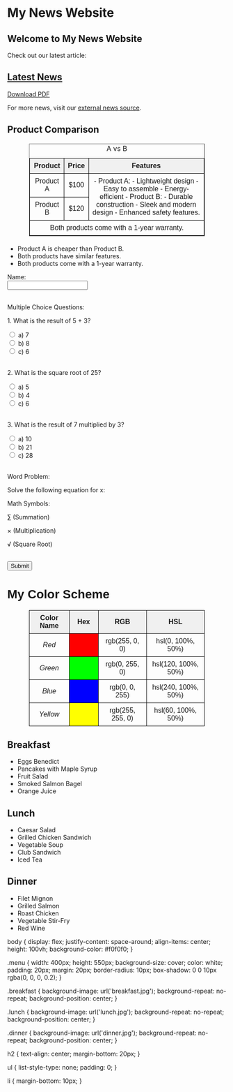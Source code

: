 <!DOCTYPE html>
<html>
<head>
    <h1>My News Website</h1>
<head>
<body>
    <h2>Welcome to My News Website</h2>
    <p>Check out our latest article:</p>
    <h2><a href="/BasicWebDev/Online News Article.pdf">Latest News</a></h2>
    <p><a href="BasicWebDev/Online News Article.pdf" target="_blank">Download PDF</a></p>
    <p>For more news, visit our <a href="https://www.thedailyupside.com" target="_blank">external news source</a>.</p>
</body>
</head>
</head>
</html>  

<!DOCTYPE html>
<html>
<head>
    <h2>Product Comparison</h2>
</head>
<body>
    <table border="1">
        <caption>A vs B</caption>
        <tr>
            <th>Product</th>
            <th>Price</th>
            <th>Features</th>
        </tr>
        <tr>
            <td>Product A</td>
            <td>$100</td>
            <td rowspan="2">- Product A:
  - Lightweight design
  - Easy to assemble
  - Energy-efficient
- Product B:
  - Durable construction
  - Sleek and modern design
  - Enhanced safety features.</td>
        </tr>
        <tr>
            <td>Product B</td>
            <td>$120</td>
        </tr>
        <tr>
            <td colspan="3">Both products come with a 1-year warranty.</td>
        </tr>
    </table>
    <ul>
        <li>Product A is cheaper than Product B.</li>
        <li>Both products have similar features.</li>
        <li>Both products come with a 1-year warranty.</li>
    </ul>
</body>
</html>

<!-- Start of Math Test -->

<form>
  <label for="name">Name:</label><br>
  <input type="text" id="name" name="name"><br><br>
  
  <p>Multiple Choice Questions:</p>
  
  <p>1. What is the result of 5 + 3?</p>
  <input type="radio" id="q1a" name="q1" value="a">
  <label for="q1a">a) 7</label><br>
  <input type="radio" id="q1b" name="q1" value="b">
  <label for="q1b">b) 8</label><br>
  <input type="radio" id="q1c" name="q1" value="c">
  <label for="q1c">c) 6</label><br><br>
  
  <p>2. What is the square root of 25?</p>
  <input type="radio" id="q2a" name="q2" value="a">
  <label for="q2a">a) 5</label><br>
  <input type="radio" id="q2b" name="q2" value="b">
  <label for="q2b">b) 4</label><br>
  <input type="radio" id="q2c" name="q2" value="c">
  <label for="q2c">c) 6</label><br><br>
  
  <p>3. What is the result of 7 multiplied by 3?</p>
  <input type="radio" id="q3a" name="q3" value="a">
  <label for="q3a">a) 10</label><br>
  <input type="radio" id="q3b" name="q3" value="b">
  <label for="q3b">b) 21</label><br>
  <input type="radio" id="q3c" name="q3" value="c">
  <label for="q3c">c) 28</label><br><br>
  
  <p>Word Problem:</p>
  <p>Solve the following equation for x:</p>

  
  <p>Math Symbols:</p>
  <p>&sum; (Summation)</p>
  <p>&times; (Multiplication)</p>
  <p>&radic; (Square Root)</p><br>
  
  <input type="submit" value="Submit">
</form>

<!-- End of Math Test -->

<!DOCTYPE html>
<html>
<head>
  <title>Color Scheme Table</title>
  <style>
    table {
      width: 100%;
      border-collapse: collapse;
    }
    th, td {
      border: 1px solid black;
      padding: 8px;
      text-align: center;
    }
    th {
      background-color: #f2f2f2;
      font-family: Arial, sans-serif;
      font-weight: bold;
    }
    td {
      font-family: Arial, sans-serif;
    }
    .color-name {
      font-style: italic;
    }
    .color-sample {
      width: 50px;
      height: 50px;
    }
  </style>
</head>
<body>

<h1 style="font-family: Arial, sans-serif;">My Color Scheme</h1>

<table>
  <tr>
    <th>Color Name</th>
    <th>Hex</th>
    <th>RGB</th>
    <th>HSL</th>
  </tr>
  <tr>
    <td class="color-name">Red</td>
    <td class="color-sample" style="background-color: #ff0000;"></td>
    <td>rgb(255, 0, 0)</td>
    <td>hsl(0, 100%, 50%)</td>
  </tr>
  <tr>
    <td class="color-name">Green</td>
    <td class="color-sample" style="background-color: #00ff00;"></td>
    <td>rgb(0, 255, 0)</td>
    <td>hsl(120, 100%, 50%)</td>
  </tr>
  <tr>
    <td class="color-name">Blue</td>
    <td class="color-sample" style="background-color: #0000ff;"></td>
    <td>rgb(0, 0, 255)</td>
    <td>hsl(240, 100%, 50%)</td>
  </tr>
  <tr>
    <td class="color-name">Yellow</td>
    <td class="color-sample" style="background-color: #ffff00;"></td>
    <td>rgb(255, 255, 0)</td>
    <td>hsl(60, 100%, 50%)</td>
  </tr>
</table>

</body>
</html>

<!DOCTYPE html>
<html lang="en">
<head>
    <meta charset="UTF-8">
    <meta name="viewport" content="width=device-width, initial-scale=1.0">
    <title>Menus</title>
    <link rel="stylesheet" href="styles.css">
</head>
<body>
    <div class="menu breakfast">
        <h2>Breakfast</h2>
        <ul>
            <li>Eggs Benedict</li>
            <li>Pancakes with Maple Syrup</li>
            <li>Fruit Salad</li>
            <li>Smoked Salmon Bagel</li>
            <li>Orange Juice</li>
        </ul>
    </div>
    <div class="menu lunch">
        <h2>Lunch</h2>
        <ul>
            <li>Caesar Salad</li>
            <li>Grilled Chicken Sandwich</li>
            <li>Vegetable Soup</li>
            <li>Club Sandwich</li>
            <li>Iced Tea</li>
        </ul>
    </div>
    <div class="menu dinner">
        <h2>Dinner</h2>
        <ul>
            <li>Filet Mignon</li>
            <li>Grilled Salmon</li>
            <li>Roast Chicken</li>
            <li>Vegetable Stir-Fry</li>
            <li>Red Wine</li>
        </ul>
    </div>
    body {
    display: flex;
    justify-content: space-around;
    align-items: center;
    height: 100vh;
    background-color: #f0f0f0;
}

.menu {
    width: 400px;
    height: 550px;
    background-size: cover;
    color: white;
    padding: 20px;
    margin: 20px;
    border-radius: 10px;
    box-shadow: 0 0 10px rgba(0, 0, 0, 0.2);
}

.breakfast {
    background-image: url('breakfast.jpg');
    background-repeat: no-repeat;
    background-position: center;
}

.lunch {
    background-image: url('lunch.jpg');
    background-repeat: no-repeat;
    background-position: center;
}

.dinner {
    background-image: url('dinner.jpg');
    background-repeat: no-repeat;
    background-position: center;
}

h2 {
    text-align: center;
    margin-bottom: 20px;
}

ul {
    list-style-type: none;
    padding: 0;
}

li {
    margin-bottom: 10px;
}
</body>
</html>
<!DOCTYPE html>
<html lang="en">
<head>
    <meta charset="UTF-8">
    <meta name="viewport" content="width=device-width, initial-scale=1.0">
    <title>My Busy Day Schedule</title>
    <style>
        table {
            width: 80%;
            margin: 20px auto;
            border-collapse: collapse;
        }
        
        th, td {
            border: 1px solid #000;
            padding: 10px;
            text-align: center;
        }
        
        th {
            background-color: #f0f0f0;
        }
        
        .important {
            font-weight: bold;
        }
        
        .time {
            width: 20%;
        }
    </style>
</head>
<body>
    <h1>My Busy Day Schedule</h1>
    <table>
        <tr>
            <th>Time</th>
            <th>Event</th>
        </tr>
        <tr>
            <td class="time">08:00 AM</td>
            <td>Breakfast</td>
        </tr>
        <tr>
            <td class="time">09:00 AM</td>
            <td class="important">Work Meeting</td>
        </tr>
        <tr>
            <td class="time">11:00 AM</td>
            <td>Client Call</td>
        </tr>
        <tr>
            <td class="time">12:30 PM</td>
            <td>Lunch</td>
        </tr>
        <tr>
            <td class="time">02:00 PM</td>
            <td>Doctor's Appointment</td>
        </tr>
        <tr>
            <td class="time">04:00 PM</td>
            <td>Exercise</td>
        </tr>
        <tr>
            <td class="time">06:00 PM</td>
            <td>Dinner</td>
        </tr>
        <tr>
            <td class="time">08:00 PM</td>
            <td>Movie Night</td>
        </tr>
    </table>
</body>
</html>
<!DOCTYPE html>
<html lang="en">
<head>
    <meta charset="UTF-8">
    <meta name="viewport" content="width=device-width, initial-scale=1.0">
    <title>Team Page</title>
    <link rel="stylesheet" href="styles.css">
</head>
<body>
    <header>
        <h1>Our Team</h1>
        <nav>
            <ul>
                <li><a href="#about">About Us</a></li>
                <li><a href="#services">Our Services</a></li>
                <li><a href="#contact">Contact</a></li>
            </ul>
        </nav>
    </header>
    <div class="team-member">
        <img src="member1.jpg" alt="Team Member 1">
        <div class="bio">
            <h2>Kelly Martha</h2>
            <p>Kelly Martha is a passionate graphic designer with over a decade of experience in creating visually stunning designs. With a keen eye for detail and a knack for creativity, Kelly has worked with various clients, ranging from small startups to large corporations. She believes that good design has the power to make a lasting impact and is dedicated to delivering top-notch design solutions that exceed expectations.</p>
        </div>
    </div>
    <div class="team-member">
        <img src="member2.jpg" alt="Team Member 2">
        <div class="bio">
            <h2>Jane Smith</h2>
            <p>Jane Smith is a skilled software engineer specializing in web development. With a strong background in programming languages such as HTML, CSS, and JavaScript, Jane has built numerous dynamic and user-friendly websites for clients across different industries. She is known for her problem-solving skills and ability to tackle complex coding challenges with ease. Jane is passionate about technology and is always eager to stay updated with the latest trends in web development.</p>
        </div>
    </div>
      <div class="team-member">
        <img src="member3.jpg" alt="Team Member 3">
        <div class="bio">
            <h2>Allan Bourne</h2>
            <p>Allan Bourne is a seasoned project manager with a proven track record of successfully leading teams and delivering projects on time and within budget. With excellent communication and organizational skills, Allan excels at coordinating team efforts, setting clear project goals, and overcoming obstacles along the way. His commitment to quality and dedication to client satisfaction have earned him praise from colleagues and clients alike.</p>
        </div>
    </div>
    <div class="team-member">
        <img src="member4.jpg" alt="Team Member 4">
        <div class="bio">
            <h2>Nick Write</h2>
            <p>Nick Write is a talented content writer known for his ability to craft engaging and informative content across various platforms. With a background in journalism and a passion for storytelling, Nick brings creativity and flair to every piece of writing he produces. Whether it's blog posts, articles, or social media content, Nick has a knack for capturing the attention of readers and delivering messages that resonate.</p>
        </div>
    </div>
      <!-- Add more team members as needed -->    
    <footer>
        <p>&copy; 2024 Our Company. All rights reserved.</p>
    </footer>
</body>
</html>
<!DOCTYPE html>
<html lang="en">
<head>
    <meta charset="UTF-8">
    <meta name="viewport" content="width=device-width, initial-scale=1.0">
    <title>CSS Grid and Flexbox Puzzle Assignment</title>
    <link rel="stylesheet" href="styles.css">
</head>
<body>
    <div class="grid-container">
        <div class="name-section">Ryan Gaidis</div>
        <div class="puzzle-section">Selected Puzzle: Snowman</div>
        <div class="date-section">Assignment Date: May 1, 2024</div>
    </div>
    <div class="flex-container">
        <!-- Flex items (puzzle pieces) will be added dynamically using Flexbox -->
    </div>
    .grid-container {
    display: grid;
    grid-template-columns: repeat(3, 1fr);
    gap: 20px;
    padding: 20px;
}

.flex-container {
    display: flex;
    flex-wrap: wrap;
}

.flex-item {
    width: 100px; /* Adjust according to puzzle piece size */
    height: 100px; /* Adjust according to puzzle piece size */
    background-color: #ddd; /* Placeholder color for puzzle pieces */
    margin: 5px; /* Adjust spacing between puzzle pieces */
}

.faulty-piece {
    display: none; /* Hide faulty puzzle piece */
}

</body>
</html>
<!DOCTYPE html>
<html lang="en">
<head>
    <meta charset="UTF-8">
    <meta name="viewport" content="width=device-width, initial-scale=1.0">
    <link rel="stylesheet" href="scorecard_styles.css">
</head>
<body>
    <h1>Golf Scorecard</h1>
    <table class="scorecard">
        <tr>
            <th>Hole</th>
            <th>Par</th>
            <th>Player 1</th>
            <th>Player 2</th>
            <!-- Add more players if needed -->
        </tr>
        <tr>
            <td>1</td>
            <td>4</td>
            <td contenteditable="true"></td>
            <td contenteditable="true"></td>
        </tr>
        <!-- Add more rows for additional holes -->
    </table>
</body>
</html>
<!DOCTYPE html>
<html lang="en">
<head>
    <meta charset="UTF-8">
    <meta name="viewport" content="width=device-width, initial-scale=1.0">
    <link rel="stylesheet" href="scorecard_styles.css">
</head>
<body>
    <h1>Baseball Scorecard</h1>
    <table class="scorecard">
        <tr>
            <th>Inning</th>
            <th>Team 1</th>
            <th>Team 2</th>
        </tr>
        <tr>
            <td>1</td>
            <td contenteditable="true"></td>
            <td contenteditable="true"></td>
        </tr>
        <!-- Add more rows for additional innings -->
    </table>
</body>
</html>
<!DOCTYPE html>
<html lang="en">
<head>
    <meta charset="UTF-8">
    <meta name="viewport" content="width=device-width, initial-scale=1.0">
    <link rel="stylesheet" href="scorecard_styles.css">
</head>
<body>
    <h1>Bowling Scorecard</h1>
    <table class="scorecard">
        <tr>
            <th>Frame</th>
            <th>Player 1</th>
            <th>Player 2</th>
        </tr>
        <tr>
            <td>1</td>
            <td contenteditable="true"></td>
            <td contenteditable="true"></td>
        </tr>
        <!-- Add more rows for additional frames -->
    </table>
</body>
</html>

